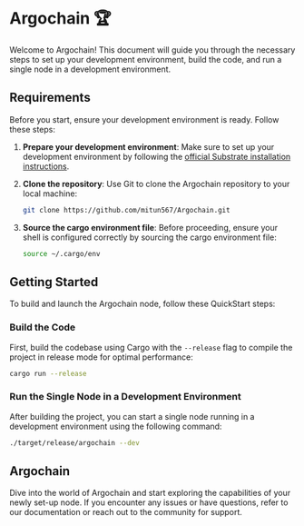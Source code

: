 # Argochain 🏆

Welcome to Argochain! This document will guide you through the necessary steps to set up your development environment, build the code, and run a single node in a development environment.

## Requirements

Before you start, ensure your development environment is ready. Follow these steps:

1. **Prepare your development environment**: Make sure to set up your development environment by following the [official Substrate installation instructions](https://docs.substrate.io/install/).

2. **Clone the repository**:
   Use Git to clone the Argochain repository to your local machine:
   ```bash
   git clone https://github.com/mitun567/Argochain.git
   ```

3. **Source the cargo environment file**:
   Before proceeding, ensure your shell is configured correctly by sourcing the cargo environment file:
   ```bash
   source ~/.cargo/env
   ```

## Getting Started

To build and launch the Argochain node, follow these QuickStart steps:

### Build the Code

First, build the codebase using Cargo with the `--release` flag to compile the project in release mode for optimal performance:
```bash
cargo run --release
```

### Run the Single Node in a Development Environment

After building the project, you can start a single node running in a development environment using the following command:
```bash
./target/release/argochain --dev
```

## Argochain

Dive into the world of Argochain and start exploring the capabilities of your newly set-up node. If you encounter any issues or have questions, refer to our documentation or reach out to the community for support.